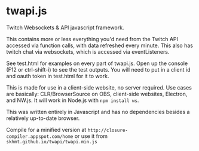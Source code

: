 # twapi.js
Twitch Websockets &amp; API javascript framework.

This contains more or less everything you'd need from the Twitch API accessed via function calls, with data refreshed every minute.
This also has twitch chat via websockets, which is accessed via eventListeners.

See test.html for examples on every part of twapi.js. Open up the console (F12 or ctrl-shift-i) to see the test outputs.
You will need to put in a client id and oauth token in test.html for it to work. 

This is made for use in a client-side website, no server required. Use cases are basically: CLR/BrowserSource on OBS, client-side websites, Electron, and NW.js. It will work in Node.js with ``npm install ws``.

This was written entirely in Javascript and has no dependencies besides a relatively up-to-date browser.

Compile for a minified version at `http://closure-compiler.appspot.com/home` or use it from `skhmt.github.io/twapi/twapi.min.js`
